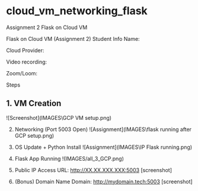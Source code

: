 # cloud_vm_networking_flask
Assignment 2 Flask on Cloud VM


Flask on Cloud VM (Assignment 2)
Student Info
Name:

Cloud Provider:

Video recording:

Zoom/Loom:

Steps
## 1. VM Creation
![Screenshot](IMAGES\GCP VM setup.png)

2. Networking (Port 5003 Open)
![Assignment](IMAGES\flask running after GCP setup.png)

3. OS Update + Python Install
![Assignment](IMAGES\IP Flask running.png)

4. Flask App Running
!(IMAGES/all_3_GCP.png)

5. Public IP Access
URL: http://XX.XX.XXX.XXX:5003
[screenshot]

6. (Bonus) Domain Name
Domain: http://mydomain.tech:5003
[screenshot]